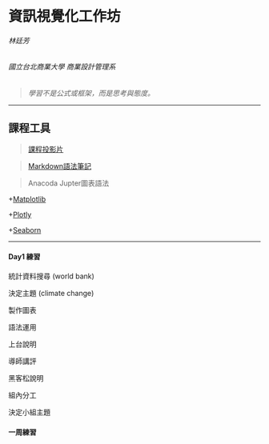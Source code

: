 # **資訊視覺化工作坊**
###### 林廷芳 
###### 國立台北商業大學 商業設計管理系

>*學習不是公式或框架，而是思考與態度。*

* * *

## 課程工具
>[課程投影片](https://docs.google.com/presentation/d/e/2PACX-1vSgTakQ4Iae3BoFL9GzDQyemJ3-TtN13R0G13UBskSSe-bHcONV5qfAngRBbgR4jkSgRpd_HHTpm3yq/pub?start=false&loop=false&delayms=3000&fbclid=IwAR0oFkRfrE4wai-kdP2vs83KLtpnimEMRdjjtf1OKd9zORGXgS5qxYvsvk4&slide=id.g4d3781d1a5_0_468)

>[Markdown語法筆記](http://westwind.logdown.com/posts/208283-markdown-notes)

>Anacoda Jupter圖表語法

+[Matplotlib](https://matplotlib.org/index.html)  

+[Plotly](https://plot.ly/python/)

+[Seaborn](https://seaborn.pydata.org/)

***

#### Day1 練習

統計資料搜尋 (world bank)  

決定主題 (climate change)  

製作圖表  

語法運用  

上台說明  

導師講評  

黑客松說明  

組內分工  

決定小組主題  

#### 一周練習
